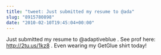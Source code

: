 ```yaml
---
title: "tweet: Just submitted my resume to @ada"
slug: "8915780898"
date: "2010-02-10T19:45:04+00:00"
---
```

Just submitted my resume to @adaptiveblue . See prof here: http://2tu.us/1kz8 . Even wearing my GetGlue shirt today!
